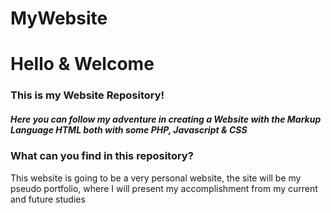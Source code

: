 # MyWebsite


<h1> Hello & Welcome </h1>

<h3>This is my Website Repository! </h3> 

<h5> Here you can follow my adventure in creating a Website with the Markup Language HTML both with some PHP, Javascript & CSS </h5>

<h3> What can you find in this repository? </h3>
<p> This website is going to be a very personal website, the site will be my pseudo portfolio, where I will present my accomplishment from my current and future studies </p>
